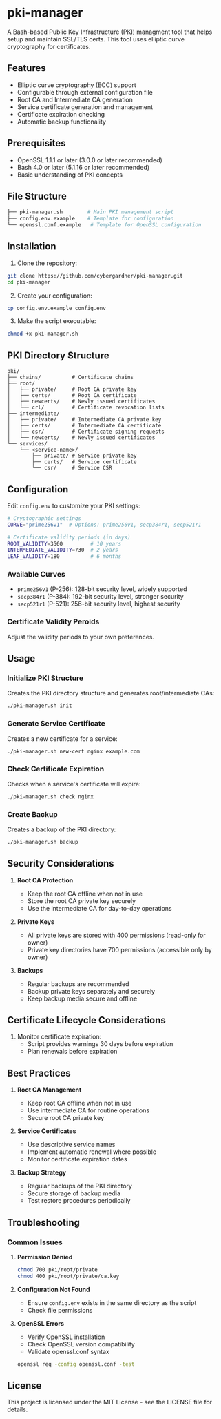 # pki-manager
A Bash-based Public Key Infrastructure (PKI) managment tool that helps setup and maintain SSL/TLS certs. This tool uses elliptic curve cryptography for certificates.

## Features

- Elliptic curve cryptography (ECC) support
- Configurable through external configuration file
- Root CA and Intermediate CA generation
- Service certificate generation and management
- Certificate expiration checking
- Automatic backup functionality

## Prerequisites

- OpenSSL 1.1.1 or later (3.0.0 or later recommended)
- Bash 4.0 or later (5.1.16 or later recommended)
- Basic understanding of PKI concepts

## File Structure
```bash
├── pki-manager.sh        # Main PKI management script
├── config.env.example    # Template for configuration
└── openssl.conf.example   # Template for OpenSSL configuration
```

## Installation

1. Clone the repository:
```bash
git clone https://github.com/cybergardner/pki-manager.git
cd pki-manager
```

2. Create your configuration:
```bash
cp config.env.example config.env
```

3. Make the script executable:
```bash
chmod +x pki-manager.sh
```

## PKI Directory Structure

```
pki/
├── chains/          # Certificate chains
├── root/
│   ├── private/     # Root CA private key
│   ├── certs/       # Root CA certificate
│   ├── newcerts/    # Newly issued certificates
│   └── crl/         # Certificate revocation lists
├── intermediate/
│   ├── private/     # Intermediate CA private key
│   ├── certs/       # Intermediate CA certificate
│   ├── csr/         # Certificate signing requests
│   └── newcerts/    # Newly issued certificates
└── services/
    └── <service-name>/
        ├── private/ # Service private key
        ├── certs/   # Service certificate
        └── csr/     # Service CSR
```

## Configuration

Edit `config.env` to customize your PKI settings:

```bash
# Cryptographic settings
CURVE="prime256v1"  # Options: prime256v1, secp384r1, secp521r1

# Certificate validity periods (in days)
ROOT_VALIDITY=3560         # 10 years
INTERMEDIATE_VALIDITY=730  # 2 years
LEAF_VALIDITY=180          # 6 months
```

### Available Curves

- `prime256v1` (P-256): 128-bit security level, widely supported
- `secp384r1` (P-384): 192-bit security level, stronger security
- `secp521r1` (P-521): 256-bit security level, highest security

### Certificate Validity Peroids

Adjust the validity periods to your own preferences.

## Usage

### Initialize PKI Structure

Creates the PKI directory structure and generates root/intermediate CAs:
```bash
./pki-manager.sh init
```

### Generate Service Certificate

Creates a new certificate for a service:
```bash
./pki-manager.sh new-cert nginx example.com
```

### Check Certificate Expiration

Checks when a service's certificate will expire:
```bash
./pki-manager.sh check nginx
```

### Create Backup

Creates a backup of the PKI directory:
```bash
./pki-manager.sh backup
```

## Security Considerations

1. **Root CA Protection**
   - Keep the root CA offline when not in use
   - Store the root CA private key securely
   - Use the intermediate CA for day-to-day operations

2. **Private Keys**
   - All private keys are stored with 400 permissions (read-only for owner)
   - Private key directories have 700 permissions (accessible only by owner)

3. **Backups**
   - Regular backups are recommended
   - Backup private keys separately and securely
   - Keep backup media secure and offline

## Certificate Lifecycle Considerations

1. Monitor certificate expiration:
   - Script provides warnings 30 days before expiration
   - Plan renewals before expiration

## Best Practices

1. **Root CA Management**
   - Keep root CA offline when not in use
   - Use intermediate CA for routine operations
   - Secure root CA private key

2. **Service Certificates**
   - Use descriptive service names
   - Implement automatic renewal where possible
   - Monitor certificate expiration dates

3. **Backup Strategy**
   - Regular backups of the PKI directory
   - Secure storage of backup media
   - Test restore procedures periodically

## Troubleshooting

### Common Issues

1. **Permission Denied**
   ```bash
   chmod 700 pki/root/private
   chmod 400 pki/root/private/ca.key
   ```

2. **Configuration Not Found**
   - Ensure `config.env` exists in the same directory as the script
   - Check file permissions

3. **OpenSSL Errors**
   - Verify OpenSSL installation
   - Check OpenSSL version compatibility
   - Validate openssl.conf syntax
   ```bash
   openssl req -config openssl.conf -test
   ```

## License

This project is licensed under the MIT License - see the LICENSE file for details.
